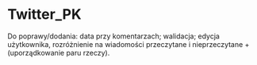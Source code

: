 # Twitter_PK
Do poprawy/dodania: data przy komentarzach; walidacja; edycja użytkownika, rozróżnienie na wiadomości przeczytane i nieprzeczytane + (uporządkowanie paru rzeczy).
